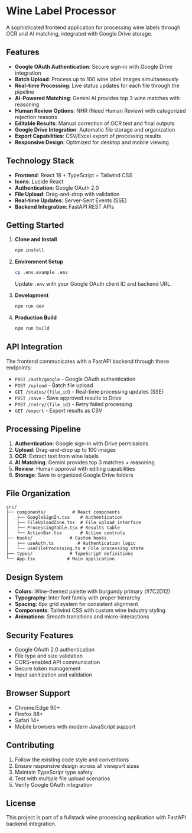 # Wine Label Processor

A sophisticated frontend application for processing wine labels through OCR and AI matching, integrated with Google Drive storage.

## Features

- **Google OAuth Authentication**: Secure sign-in with Google Drive integration
- **Batch Upload**: Process up to 100 wine label images simultaneously
- **Real-time Processing**: Live status updates for each file through the pipeline
- **AI-Powered Matching**: Gemini AI provides top 3 wine matches with reasoning
- **Human Review Options**: NHR (Need Human Review) with categorized rejection reasons
- **Editable Results**: Manual correction of OCR text and final outputs
- **Google Drive Integration**: Automatic file storage and organization
- **Export Capabilities**: CSV/Excel export of processing results
- **Responsive Design**: Optimized for desktop and mobile viewing

## Technology Stack

- **Frontend**: React 18 + TypeScript + Tailwind CSS
- **Icons**: Lucide React
- **Authentication**: Google OAuth 2.0
- **File Upload**: Drag-and-drop with validation
- **Real-time Updates**: Server-Sent Events (SSE)
- **Backend Integration**: FastAPI REST APIs

## Getting Started

1. **Clone and Install**
   ```bash
   npm install
   ```

2. **Environment Setup**
   ```bash
   cp .env.example .env
   ```
   Update `.env` with your Google OAuth client ID and backend URL.

3. **Development**
   ```bash
   npm run dev
   ```

4. **Production Build**
   ```bash
   npm run build
   ```

## API Integration

The frontend communicates with a FastAPI backend through these endpoints:

- `POST /auth/google` - Google OAuth authentication
- `POST /upload` - Batch file upload
- `GET /status/{file_id}` - Real-time processing updates (SSE)
- `POST /save` - Save approved results to Drive
- `POST /retry/{file_id}` - Retry failed processing
- `GET /export` - Export results as CSV

## Processing Pipeline

1. **Authentication**: Google sign-in with Drive permissions
2. **Upload**: Drag-and-drop up to 100 images
3. **OCR**: Extract text from wine labels
4. **AI Matching**: Gemini provides top 3 matches + reasoning
5. **Review**: Human approval with editing capabilities
6. **Storage**: Save to organized Google Drive folders

## File Organization

```
src/
├── components/          # React components
│   ├── GoogleSignIn.tsx    # Authentication
│   ├── FileUploadZone.tsx  # File upload interface
│   ├── ProcessingTable.tsx # Results table
│   └── ActionBar.tsx       # Action controls
├── hooks/              # Custom hooks
│   ├── useAuth.ts         # Authentication logic
│   └── useFileProcessing.ts # File processing state
├── types/              # TypeScript definitions
└── App.tsx            # Main application
```

## Design System

- **Colors**: Wine-themed palette with burgundy primary (#7C2D12)
- **Typography**: Inter font family with proper hierarchy
- **Spacing**: 8px grid system for consistent alignment
- **Components**: Tailwind CSS with custom wine industry styling
- **Animations**: Smooth transitions and micro-interactions

## Security Features

- Google OAuth 2.0 authentication
- File type and size validation
- CORS-enabled API communication
- Secure token management
- Input sanitization and validation

## Browser Support

- Chrome/Edge 90+
- Firefox 88+
- Safari 14+
- Mobile browsers with modern JavaScript support

## Contributing

1. Follow the existing code style and conventions
2. Ensure responsive design across all viewport sizes
3. Maintain TypeScript type safety
4. Test with multiple file upload scenarios
5. Verify Google OAuth integration

## License

This project is part of a fullstack wine processing application with FastAPI backend integration.